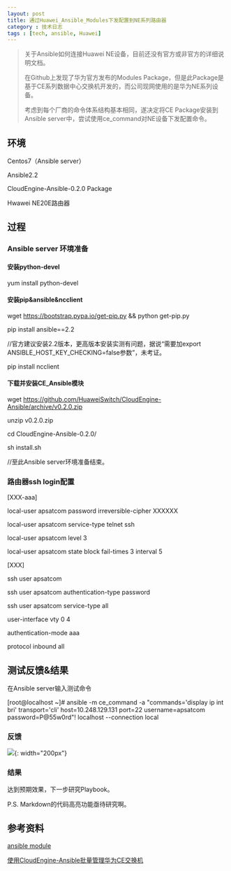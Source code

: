 ```yaml
---
layout: post
title: 通过Huawei_Ansible_Modules下发配置到NE系列路由器
category : 技术日志
tags : [tech, ansible, Huawei]
---
```

>关于Ansible如何连接Huawei NE设备，目前还没有官方或非官方的详细说明文档。
>
>在Github上发现了华为官方发布的Modules Package，但是此Package是基于CE系列数据中心交换机开发的，而公司现网使用的是华为NE系列设备。
>
>考虑到每个厂商的命令体系结构基本相同，遂决定将CE Package安装到Ansible server中，尝试使用ce_command对NE设备下发配置命令。
>

## 环境
Centos7（Ansible server）

Ansible2.2

CloudEngine-Ansible-0.2.0 Package

Hwawei NE20E路由器

## 过程
### Ansible server 环境准备

#### 安装python-devel

yum install python-devel

#### 安装pip&ansible&ncclient

wget https://bootstrap.pypa.io/get-pip.py && python get-pip.py

pip install ansible==2.2

//官方建议安装2.2版本，更高版本安装实测有问题，据说“需要加export ANSIBLE_HOST_KEY_CHECKING=false参数”，未考证。

pip install ncclient

#### 下载并安装CE_Ansible模块

wget https://github.com/HuaweiSwitch/CloudEngine-Ansible/archive/v0.2.0.zip

unzip v0.2.0.zip

cd CloudEngine-Ansible-0.2.0/

sh install.sh

//至此Ansible server环境准备结束。

### 路由器ssh login配置

[XXX-aaa]

local-user apsatcom password irreversible-cipher XXXXXX

local-user apsatcom service-type telnet ssh

local-user apsatcom level 3

local-user apsatcom state block fail-times 3 interval 5

[XXX]

ssh user apsatcom

ssh user apsatcom authentication-type password

ssh user apsatcom service-type all

user-interface vty 0 4

 authentication-mode aaa

 protocol inbound all

## 测试反馈&结果
在Ansible server输入测试命令

[root@localhost ~]# ansible -m ce_command -a "commands='display ip int bri' transport='cli' host=10.248.129.131 port=22 username=apsatcom password=P@55w0rd"! localhost --connection local

### 反馈

![](   https://themeiwu.com/img/tech/20190610tech01.PNG){: width="200px"}

### 结果

达到预期效果，下一步研究Playbook。

P.S. Markdown的代码高亮功能亟待研究啊。

## 参考资料

[ansible module](https://www.cnblogs.com/v394435982/p/5600916.html)

[使用CloudEngine-Ansible批量管理华为CE交换机](https://www.jianshu.com/p/b2b3cffa972b)
